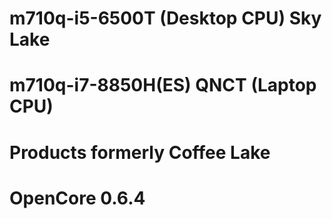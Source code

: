 # m710q-i5-6500T (Desktop CPU) Sky Lake

# m710q-i7-8850H(ES) QNCT (Laptop CPU)
# Products formerly Coffee Lake

# OpenCore 0.6.4